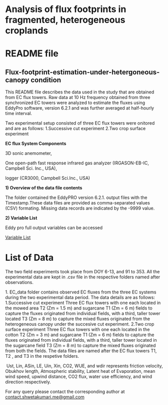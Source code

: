 # Analysis of flux footprints in fragmented, heterogeneous croplands

# README file 

## Flux-footprint-estimation-under-hetergoneous- canopy  condition

This README file describes the data used in the study that are obtained from EC flux towers. Raw data at 10 Hz frequency obtained from three synchronized EC towers were analyzed to estimate the fluxes using EddyPro software, version 6.2.1 and was further averaged at half-hourly time interval.

Two experimental setup consisted of three EC flux towers were onitored and are as follows:
1.Successive cut experiment
2.Two crop surface experiment


**EC flux System Components**

3D sonic anemometer,

One open-path fast response infrared gas analyzer (IRGASON-EB-IC, Campbell Sci. Inc., USA),

logger (CR3000, Campbell Sci.Inc., USA)

**1) Overview of the data file contents**

The folder contained the EddyPRO version 6.2.1. output files with the Timestamp.These data files are provided as comma-separated values (CSV) formating. Missing data records are indicated by the -9999 value.

**2) Variable List**

Eddy pro full output variables can be accessed 

[Variable List](https://www.licor.com/env/support/EddyPro/topics/output-files-full-output.html)

# List of Data

The two field experiments took place from DOY 6-13, and  91 to 353. All the experimental data are kept in .csv file in the respective folders named after observations.

1\. EC_data folder contains observed EC fluxes from the three EC systems during the two experimental data period. The data details are as follows: 
1.Successive cut experiment
Three EC flux towers with one each located in the mowed area T2 (Zm = 1.5 m) and sugarcane T1 (Zm = 6 m) fields to capture the  fluxes originated from individual fields, with a third, taller tower located T3 (Zm = 8 m) to capture the mixed fluxes originated from the heterogeneous canopy under the succesive cut experiment. 
2.Two crop surface experiment
Three EC flux towers with one each located in the cotton T2 (Zm = 3 m) and sugarcane T1 (Zm = 6 m) fields to capture the  fluxes originated from individual fields, with a third, taller tower located in the sugarcane field T3 (Zm = 8 m) to capture the mixed fluxes originated from both the fields.
The data files are named after the EC flux towers T1, T2 , and T3 in the respetive folders.

 Ust, Lin, ASin, LE, Uin, Xin, CO2, WUE, and wdir represents friction velocity, Obukhov length, Atmospheric stability, Latent heat of Evaporation, mean wind speed, upwind distance, CO2 flux, water use efficiency, and wind direction respectively.


For any query please contact the corresponding author at contact.shwetakumari.me@gmail.com
